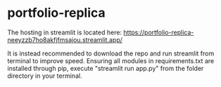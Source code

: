 portfolio-replica
==============================

The hosting in streamlit is located here:
https://portfolio-replica-neeyzzb7ho8akfjfmsajou.streamlit.app/

It is instead recommended to download the repo and run streamlit from terminal to improve speed.
Ensuring all modules in requirements.txt are installed through pip, execute "streamlit run app.py" from the folder directory in your terminal.
